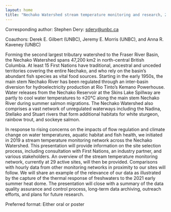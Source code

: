 ```yaml
---
layout: home
title: "Nechako Watershed stream temperature monitoring and research, 2019-2023"
---
```



Corresponding author: Stephen Dery: sdery@unbc.ca

Coauthors: Derek E. Gilbert (UNBC), Jeremy E. Morris (UNBC), and Anna R. Kaveney (UNBC) 

Forming the second largest tributary watershed to the Fraser River Basin, the Nechako Watershed spans 47,200 km2 in north-central British Columbia. At least 15 First Nations have traditional, ancestral and unceded territories covering the entire Nechako, and who rely on the basin’s abundant fish species as vital food sources. Starting in the early 1950s, the main stem Nechako River has been regulated through an inter-basin diversion for hydroelectricity production at Rio Tinto’s Kemano Powerhouse. Water releases from the Nechako Reservoir at the Skins Lake Spillway are partly to cool water temperatures to ≤20°C along the main stem Nechako River during summer salmon migrations. The Nechako Watershed also comprises a vast network of unregulated waterways including the Nadina, Stellako and Stuart rivers that form additional habitats for white sturgeon, rainbow trout, and sockeye salmon. 
 
 In response to rising concerns on the impacts of flow regulation and climate change on water temperatures, aquatic habitat and fish health, we initiated in 2019 a stream temperature monitoring network across the Nechako Watershed. This presentation will provide information on the site selection process, including consultation with First Nations, an industry partner, and various stakeholders. An overview of the stream temperature monitoring network, currently at 29 active sites, will then be provided. Comparisons with hourly data from other monitoring networks in proximity to our sites will follow. We will share an example of the relevance of our data as illustrated by the capture of the thermal response of freshwaters to the 2021 early summer heat dome. The presentation will close with a summary of the data quality assurance and control process, long-term data archiving, outreach efforts, and plans for future research.

Preferred format: Either oral or poster
